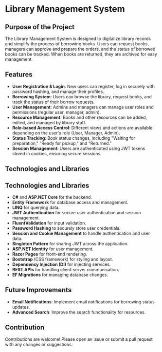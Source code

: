 # Library Management System

## Purpose of the Project

The Library Management System is designed to digitalize library records and simplify the process of borrowing books. Users can request books, managers can approve and prepare the orders, and the status of borrowed books can be tracked. When books are returned, they are archived for easy management.

## Features

- **User Registration & Login**: New users can register, log in securely with password hashing, and manage their profiles.
- **Borrowing System**: Users can browse the library, request books, and track the status of their borrow requests.
- **User Management**: Admins and managers can manage user roles and permissions (regular user, manager, admin).
- **Resource Management**: Books and other resources can be added, edited, and managed by library staff.
- **Role-based Access Control**: Different views and actions are available depending on the user's role (User, Manager, Admin).
- **Status Tracking**: Book status changes, including "Waiting for preparation," "Ready for pickup," and "Returned."
- **Session Management**: Users are authenticated using JWT tokens stored in cookies, ensuring secure sessions.

## Technologies and Libraries

## Technologies and Libraries

- **C#** and **ASP.NET Core** for the backend.
- **Entity Framework** for database access and management.
- **LINQ** for querying data.
- **JWT Authentication** for secure user authentication and session management.
- **FluentValidation** for input validation.
- **Password Hashing** to securely store user credentials.
- **Session and Cookie Management** to handle authentication and user data.
- **Singleton Pattern** for sharing JWT across the application.
- **ASP.NET Identity** for user management.
- **Razor Pages** for front-end rendering.
- **Bootstrap** (CSS framework) for styling and layout.
- **Dependency Injection (DI)** for injecting services.
- **REST APIs** for handling client-server communication.
- **EF Migrations** for managing database changes.


## Future Improvements

- **Email Notifications**: Implement email notifications for borrowing status updates.
- **Advanced Search**: Improve the search functionality for resources.
## Contribution

Contributions are welcome! Please open an issue or submit a pull request with any changes or suggestions.

